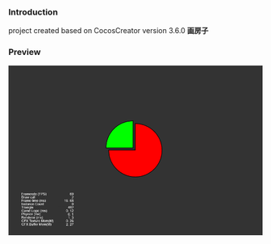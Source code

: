 ### Introduction

project created based on CocosCreator version 3.6.0 **画房子** 

### Preview
![image](../../../image/202203/2022030401.png)